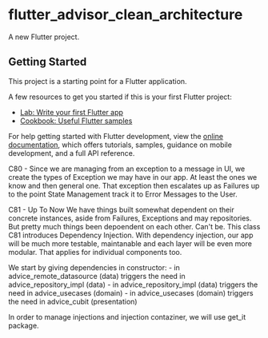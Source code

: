 # flutter_advisor_clean_architecture

A new Flutter project.

## Getting Started

This project is a starting point for a Flutter application.

A few resources to get you started if this is your first Flutter project:

- [Lab: Write your first Flutter app](https://docs.flutter.dev/get-started/codelab)
- [Cookbook: Useful Flutter samples](https://docs.flutter.dev/cookbook)

For help getting started with Flutter development, view the
[online documentation](https://docs.flutter.dev/), which offers tutorials,
samples, guidance on mobile development, and a full API reference.

C80 - Since we are managing from an exception to a message in UI, we create the types of Exception we may have in our app. At least the ones we know and then general one. That exception then escalates up as Failures up to the point State Management track it to Error Messages to the User. 

C81 - Up To Now We have things built somewhat dependent on their concrete instances, aside from Failures, Exceptions and may repositories. But pretty much things been depoendent on each other. Can't be. This class C81 introduces Dependency Injection. With dependency injection, our app will be much more testable, maintanable and each layer will be even more modular. That applies for individual components too. 

We start by giving dependencies in constructor:
    - in advice_remote_datasource (data) triggers the need in advice_repository_impl (data)
    - in advice_repository_impl (data) triggers the need in advice_usecases (domain)
    - in advice_usecases (domain) triggers the need in advice_cubit (presentation)

In order to manage injections and injection contaziner, we will use get_it package.